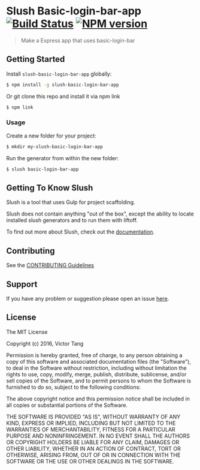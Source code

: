 # Slush Basic-login-bar-app [![Build Status](https://secure.travis-ci.org/vtange/slush-basic-login-bar-app.png?branch=master)](https://travis-ci.org/vtange/slush-basic-login-bar-app) [![NPM version](https://badge-me.herokuapp.com/api/npm/slush-basic-login-bar-app.png)](http://badges.enytc.com/for/npm/slush-basic-login-bar-app)

> Make a Express app that uses basic-login-bar


## Getting Started

Install `slush-basic-login-bar-app` globally:

```bash
$ npm install -g slush-basic-login-bar-app
```

Or git clone this repo and install it via npm link
```bash
$ npm link
```

### Usage

Create a new folder for your project:

```bash
$ mkdir my-slush-basic-login-bar-app
```

Run the generator from within the new folder:

```bash
$ slush basic-login-bar-app
```

## Getting To Know Slush

Slush is a tool that uses Gulp for project scaffolding.

Slush does not contain anything "out of the box", except the ability to locate installed slush generators and to run them with liftoff.

To find out more about Slush, check out the [documentation](https://github.com/slushjs/slush).

## Contributing

See the [CONTRIBUTING Guidelines](https://github.com/vtange/slush-basic-login-bar-app/blob/master/CONTRIBUTING.md)

## Support
If you have any problem or suggestion please open an issue [here](https://github.com/vtange/slush-basic-login-bar-app/issues).

## License 

The MIT License

Copyright (c) 2016, Victor Tang

Permission is hereby granted, free of charge, to any person
obtaining a copy of this software and associated documentation
files (the "Software"), to deal in the Software without
restriction, including without limitation the rights to use,
copy, modify, merge, publish, distribute, sublicense, and/or sell
copies of the Software, and to permit persons to whom the
Software is furnished to do so, subject to the following
conditions:

The above copyright notice and this permission notice shall be
included in all copies or substantial portions of the Software.

THE SOFTWARE IS PROVIDED "AS IS", WITHOUT WARRANTY OF ANY KIND,
EXPRESS OR IMPLIED, INCLUDING BUT NOT LIMITED TO THE WARRANTIES
OF MERCHANTABILITY, FITNESS FOR A PARTICULAR PURPOSE AND
NONINFRINGEMENT. IN NO EVENT SHALL THE AUTHORS OR COPYRIGHT
HOLDERS BE LIABLE FOR ANY CLAIM, DAMAGES OR OTHER LIABILITY,
WHETHER IN AN ACTION OF CONTRACT, TORT OR OTHERWISE, ARISING
FROM, OUT OF OR IN CONNECTION WITH THE SOFTWARE OR THE USE OR
OTHER DEALINGS IN THE SOFTWARE.

